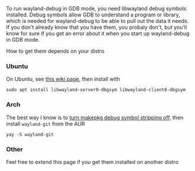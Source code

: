 To run wayland-debug in GDB mode, you need libwayland debug symbols installed. Debug symbols allow GDB to understand a program or library, which is needed for wayland-debug to be able to pull out the data it needs. If you don't already know that you have them, you probaly don't, but you'll know for sure if you get an error about it when you start up wayland-debug in GDB mode.

How to get them depends on your distro

### Ubuntu
On Ubuntu, see [this wiki page](https://wiki.ubuntu.com/Debug%20Symbol%20Packages), then install with
```
sudo apt install libwayland-server0-dbgsym libwayland-client0-dbgsym
```

### Arch
The best way I know is to [turn makepkg debug symbol stripping off](https://wiki.archlinux.org/index.php/Debug_-_Getting_Traces#Compilation_settings), then install `wayland-git` from the AUR
```
yay -S wayland-git
```

### Other
Feel free to extend this page if you get them installed on another distro
